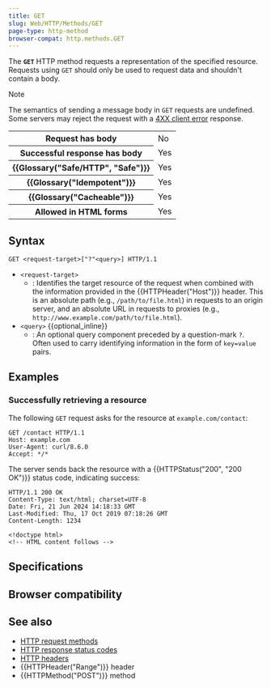 ```yaml
---
title: GET
slug: Web/HTTP/Methods/GET
page-type: http-method
browser-compat: http.methods.GET
---
```




The **`GET`** HTTP method requests a representation of the specified resource.
Requests using `GET` should only be used to request data and shouldn't contain a body.

> [!NOTE]
> The semantics of sending a message body in `GET` requests are undefined.
> Some servers may reject the request with a [4XX client error](/Web/HTTP/Status#client_error_responses) response.

<table class="properties">
  <tbody>
    <tr>
      <th scope="row">Request has body</th>
      <td>No</td>
    </tr>
    <tr>
      <th scope="row">Successful response has body</th>
      <td>Yes</td>
    </tr>
    <tr>
      <th scope="row">{{Glossary("Safe/HTTP", "Safe")}}</th>
      <td>Yes</td>
    </tr>
    <tr>
      <th scope="row">{{Glossary("Idempotent")}}</th>
      <td>Yes</td>
    </tr>
    <tr>
      <th scope="row">{{Glossary("Cacheable")}}</th>
      <td>Yes</td>
    </tr>
    <tr>
      <th scope="row">Allowed in HTML forms</th>
      <td>Yes</td>
    </tr>
  </tbody>
</table>

## Syntax

```http
GET <request-target>["?"<query>] HTTP/1.1
```

- `<request-target>`
  - : Identifies the target resource of the request when combined with the information provided in the {{HTTPHeader("Host")}} header.
    This is an absolute path (e.g., `/path/to/file.html`) in requests to an origin server, and an absolute URL in requests to proxies (e.g., `http://www.example.com/path/to/file.html`).
- `<query>` {{optional_inline}}
  - : An optional query component preceded by a question-mark `?`.
    Often used to carry identifying information in the form of `key=value` pairs.

## Examples

### Successfully retrieving a resource

The following `GET` request asks for the resource at `example.com/contact`:

```http
GET /contact HTTP/1.1
Host: example.com
User-Agent: curl/8.6.0
Accept: */*
```

The server sends back the resource with a {{HTTPStatus("200", "200 OK")}} status code, indicating success:

```http
HTTP/1.1 200 OK
Content-Type: text/html; charset=UTF-8
Date: Fri, 21 Jun 2024 14:18:33 GMT
Last-Modified: Thu, 17 Oct 2019 07:18:26 GMT
Content-Length: 1234

<!doctype html>
<!-- HTML content follows -->
```

## Specifications



## Browser compatibility



## See also

- [HTTP request methods](/Web/HTTP/Methods)
- [HTTP response status codes](/Web/HTTP/Status)
- [HTTP headers](/Web/HTTP/Headers)
- {{HTTPHeader("Range")}} header
- {{HTTPMethod("POST")}} method
